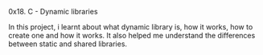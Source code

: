 0x18. C - Dynamic libraries

In this project, i learnt about what dynamic library is, how it works, how to create one and how it works. It also helped me understand the differences between static and shared libraries.
